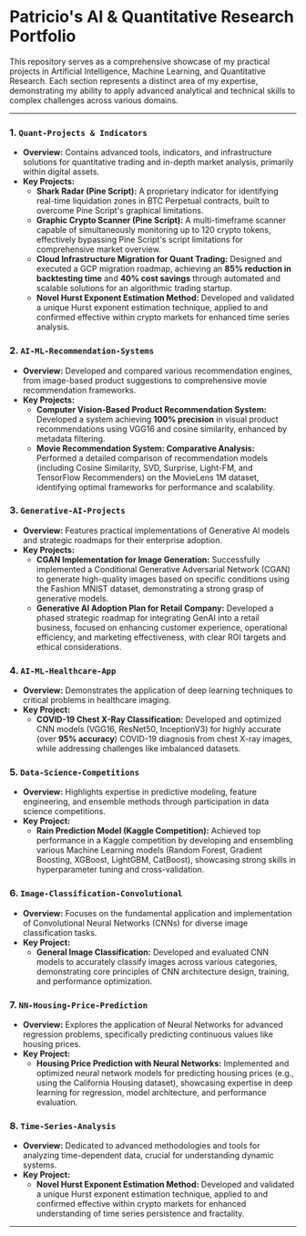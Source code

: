 # Patricio's AI & Quantitative Research Portfolio

This repository serves as a comprehensive showcase of my practical projects in Artificial Intelligence, Machine Learning, and Quantitative Research. Each section represents a distinct area of my expertise, demonstrating my ability to apply advanced analytical and technical skills to complex challenges across various domains.

---

### **1. `Quant-Projects & Indicators`**
* **Overview:** Contains advanced tools, indicators, and infrastructure solutions for quantitative trading and in-depth market analysis, primarily within digital assets.
* **Key Projects:**
    * **Shark Radar (Pine Script):** A proprietary indicator for identifying real-time liquidation zones in BTC Perpetual contracts, built to overcome Pine Script's graphical limitations.
    * **Graphic Crypto Scanner (Pine Script):** A multi-timeframe scanner capable of simultaneously monitoring up to 120 crypto tokens, effectively bypassing Pine Script's script limitations for comprehensive market overview.
    * **Cloud Infrastructure Migration for Quant Trading:** Designed and executed a GCP migration roadmap, achieving an **85% reduction in backtesting time** and **40% cost savings** through automated and scalable solutions for an algorithmic trading startup.
    * **Novel Hurst Exponent Estimation Method:** Developed and validated a unique Hurst exponent estimation technique, applied to and confirmed effective within crypto markets for enhanced time series analysis.

### **2. `AI-ML-Recommendation-Systems`**
* **Overview:** Developed and compared various recommendation engines, from image-based product suggestions to comprehensive movie recommendation frameworks.
* **Key Projects:**
    * **Computer Vision-Based Product Recommendation System:** Developed a system achieving **100% precision** in visual product recommendations using VGG16 and cosine similarity, enhanced by metadata filtering.
    * **Movie Recommendation System: Comparative Analysis:** Performed a detailed comparison of recommendation models (including Cosine Similarity, SVD, Surprise, Light-FM, and TensorFlow Recommenders) on the MovieLens 1M dataset, identifying optimal frameworks for performance and scalability.

### **3. `Generative-AI-Projects`**
* **Overview:** Features practical implementations of Generative AI models and strategic roadmaps for their enterprise adoption.
* **Key Projects:**
    * **CGAN Implementation for Image Generation:** Successfully implemented a Conditional Generative Adversarial Network (CGAN) to generate high-quality images based on specific conditions using the Fashion MNIST dataset, demonstrating a strong grasp of generative models.
    * **Generative AI Adoption Plan for Retail Company:** Developed a phased strategic roadmap for integrating GenAI into a retail business, focused on enhancing customer experience, operational efficiency, and marketing effectiveness, with clear ROI targets and ethical considerations.

### **4. `AI-ML-Healthcare-App`**
* **Overview:** Demonstrates the application of deep learning techniques to critical problems in healthcare imaging.
* **Key Project:**
    * **COVID-19 Chest X-Ray Classification:** Developed and optimized CNN models (VGG16, ResNet50, InceptionV3) for highly accurate (over **95% accuracy**) COVID-19 diagnosis from chest X-ray images, while addressing challenges like imbalanced datasets.

### **5. `Data-Science-Competitions`**
* **Overview:** Highlights expertise in predictive modeling, feature engineering, and ensemble methods through participation in data science competitions.
* **Key Project:**
    * **Rain Prediction Model (Kaggle Competition):** Achieved top performance in a Kaggle competition by developing and ensembling various Machine Learning models (Random Forest, Gradient Boosting, XGBoost, LightGBM, CatBoost), showcasing strong skills in hyperparameter tuning and cross-validation.

### **6. `Image-Classification-Convolutional`**
* **Overview:** Focuses on the fundamental application and implementation of Convolutional Neural Networks (CNNs) for diverse image classification tasks.
* **Key Project:**
    * **General Image Classification:** Developed and evaluated CNN models to accurately classify images across various categories, demonstrating core principles of CNN architecture design, training, and performance optimization.

### **7. `NN-Housing-Price-Prediction`**
* **Overview:** Explores the application of Neural Networks for advanced regression problems, specifically predicting continuous values like housing prices.
* **Key Project:**
    * **Housing Price Prediction with Neural Networks:** Implemented and optimized neural network models for predicting housing prices (e.g., using the California Housing dataset), showcasing expertise in deep learning for regression, model architecture, and performance evaluation.

### **8. `Time-Series-Analysis`**
* **Overview:** Dedicated to advanced methodologies and tools for analyzing time-dependent data, crucial for understanding dynamic systems.
* **Key Project:**
    * **Novel Hurst Exponent Estimation Method:** Developed and validated a unique Hurst exponent estimation technique, applied to and confirmed effective within crypto markets for enhanced understanding of time series persistence and fractality.

---
